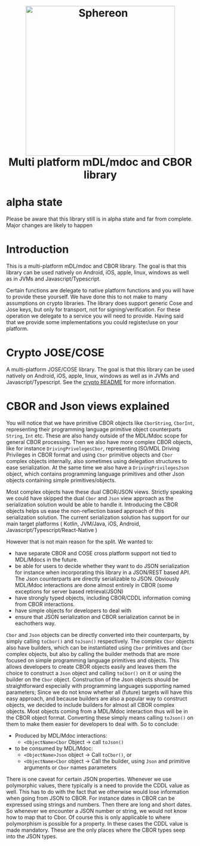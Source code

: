 <!--suppress HtmlDeprecatedAttribute -->
<h1 align="center">
  <br>
<a href="https://www.sphereon.com"><img src="https://sphereon.com/content/themes/sphereon/assets/img/logo.svg" alt="Sphereon" width="400"></a>
  <br>Multi platform mDL/mdoc and CBOR library
  <br>
</h1>

# alpha state

Please be aware that this library still is in alpha state and far from complete. Major changes are likely to happen

# Introduction

This is a multi-platform mDL/mdoc and CBOR library. The goal is that this library can be used natively on Android, iOS,
apple, linux, windows as well as in JVMs and Javascript/Typescript.

Certain functions are delegate to native platform functions and you will have to provide these yourself. We have done
this to not make to many assumptions on crypto libraries. The library does support generic Cose and Jose keys, but only
for transport, not for signing/verification. For these operation we delegate to a service you will need to provide.
Having said that we provide some implementations you could register/use on your platform.

# Crypto JOSE/COSE

A multi-platform JOSE/COSE library. The goal is that this library can be used natively on Android, iOS,
apple, linux, windows as well as in JVMs and Javascript/Typescript. See
the [crypto README](./sphereon-kmp-crypto/README.md) for more information.

# CBOR and Json views explained

You will notice that we have primitive CBOR objects like `CborString`, `CborInt`, representing their programming
language
primitive object counterparts `String`, `Int` etc. These are also handy outside of the MDL/Mdoc scope for general CBOR
processing. Then we also have more complex CBOR objects, like for
instance `DrivingPrivelegesCbor`, representing ISO/MDL Driving Privileges in CBOR format and using `Cbor` primitive
objects and
`Cbor` complex objects internally, also sometimes using delegation structures to ease serialization. At the same time we
also have
a `DrivingPrivilegesJson` object, which contains programming language
primitives and other Json objects containing simple primitives/objects.

Most complex objects have these dual CBOR/JSON views. Strictly speaking we could have skipped the
dual `Cbor` and `Json` view approach as the serialization solution would be able to handle it. Introducing the CBOR
objects
helps us ease the non-reflection based approach of this serialization solution.
The current serialization solution has support for our
main target platforms (
Kotlin, JVM/Java, iOS, Android, Javascript/Typescript/React-Native )

However that is not main reason for the split. We wanted to:

- have separate CBOR and COSE cross platform support not tied to MDL/Mdocs in the future.
- be able for users to decide whether they want to do JSON serialization for instance when incorporating this
  library in a JSON/REST based API. The Json counterparts are directly serializable to JSON. Obviously MDL/Mdoc
  interactions are done almost entirely in CBOR (some exceptions for server based retrieval/JSON)
- have strongly typed objects, including CBOR/CDDL information coming from CBOR interactions.
- have simple objects for developers to deal with
- ensure that JSON serialization and CBOR serialization cannot be in eachothers way.

`Cbor` and `Json` objects can be directly converted into their counterparts, by simply calling `toCbor()`
and `toJson()` respectively. The complex `Cbor` objects also have builders, which can be instantiated using `Cbor`
primitives
and `Cbor` complex objects, but also by calling the builder methods that are more focused on simple programming language
primitives and
objects. This allows developers to create CBOR objects easily and leaves them the choice to construct a `Json`
object and calling `toCbor()` on it or using the builder on the `Cbor` object.
Construction of the Json objects should be straightforward especially with programming languages supporting named
parameters; Since we do not know whether all (future) targets will have this easy approach, and because builders are
also a popular way to construct objects, we decided to include builders for almost all CBOR complex objects.
Most objects coming from a MDL/Mdoc interaction thus will be in the CBOR object format. Converting these simply means
calling `toJson()` on them to make them easier for developers to deal with. So to conclude:

- Produced by MDL/Mdoc interactions:
    - `<ObjectName>Cbor` Object -> call `toJson()`
- to be consumed by MDL/Mdoc:
    - `<ObjectName>Json` object -> Call `toCbor()`, or
    - `<ObjectName>Cbor` object -> Call the builder, using `Json` and primitive arguments or `Cbor` names parameters

There is one caveat for certain JSON properties. Whenever we use polymorphic values, there typically is a need to
provide the CDDL value as well. This has to do with the fact that we otherwise would lose information when going from
JSON to CBOR. For instance dates in CBOR can be expressed using strings and numbers. Then there are long and short
dates. So whenever we encounter a JSON number or string, we would not know how to map that to Cbor. Of course this is
only
applicable to where polymorphism is possible for a property. In these cases the CDDL value is made mandatory. These are
the only places where the CBOR types seep into the JSON types.
